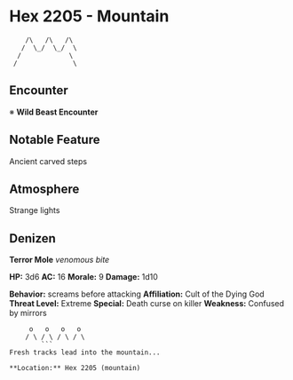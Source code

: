 # Hex 2205 - Mountain
```
    /\   /\   /\
   /  \_/  \_/  \
  /            \
 /              \
```

## Encounter

※ **Wild Beast Encounter**

## Notable Feature

Ancient carved steps

## Atmosphere

Strange lights

## Denizen

**Terror Mole**
*venomous bite*

**HP:** 3d6 **AC:** 16 **Morale:** 9
**Damage:** 1d10

**Behavior:** screams before attacking
**Affiliation:** Cult of the Dying God
**Threat Level:** Extreme
**Special:** Death curse on killer
**Weakness:** Confused by mirrors

```
     o   o   o   o
    / \ / \ / \ / \
        ```
Fresh tracks lead into the mountain...

**Location:** Hex 2205 (mountain)

